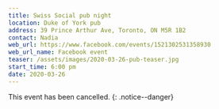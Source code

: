 ```yaml
---
title: Swiss Social pub night
location: Duke of York pub
address: 39 Prince Arthur Ave, Toronto, ON M5R 1B2
contact: Nadia
web_url: https://www.facebook.com/events/1521302531358930
web_url_name: Facebook event
teaser: /assets/images/2020-03-26-pub-teaser.jpg
start_time: 6:00 pm
date: 2020-03-26
---
```


This event has been cancelled.
{: .notice--danger}

